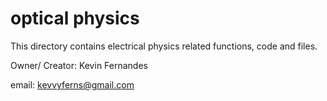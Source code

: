 # optical physics
This directory contains electrical physics related functions, code and files.

Owner/ Creator: Kevin Fernandes

email: kevvyferns@gmail.com
